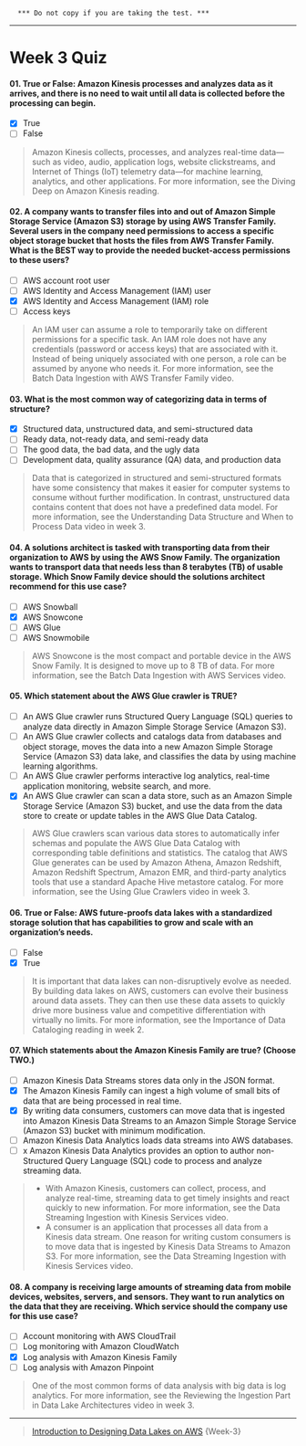 ```
  *** Do not copy if you are taking the test. ***
```
--- 

# Week 3 Quiz


#### 01. True or False: Amazon Kinesis processes and analyzes data as it arrives, and there is no need to wait until all data is collected before the processing can begin.
  
- [x] True  
- [ ] False
> Amazon Kinesis collects, processes, and analyzes real-time data—such as video, audio, application logs, website clickstreams, and Internet of Things (IoT) telemetry data—for machine learning, analytics, and other applications. For more information, see the Diving Deep on Amazon Kinesis reading. 

#### 02. A company wants to transfer files into and out of Amazon Simple Storage Service (Amazon S3) storage by using AWS Transfer Family. Several users in the company need permissions to access a specific object storage bucket that hosts the files from AWS Transfer Family. What is the BEST way to provide the needed bucket-access permissions to these users?
  
- [ ] AWS account root user  
- [ ] AWS Identity and Access Management (IAM) user  
- [x] AWS Identity and Access Management (IAM) role  
- [ ] Access keys
> An IAM user can assume a role to temporarily take on different permissions for a specific task. An IAM role does not have any credentials (password or access keys) that are associated with it. Instead of being uniquely associated with one person, a role can be assumed by anyone who needs it. For more information, see the Batch Data Ingestion with AWS Transfer Family video.  

#### 03. What is the most common way of categorizing data in terms of structure?
  
- [x] Structured data, unstructured data, and semi-structured data  
- [ ] Ready data, not-ready data, and semi-ready data  
- [ ] The good data, the bad data, and the ugly data  
- [ ] Development data, quality assurance (QA) data, and production data
> Data that is categorized in structured and semi-structured formats have some consistency that makes it easier for computer systems to consume without further modification. In contrast, unstructured data contains content that does not have a predefined data model. For more information, see the Understanding Data Structure and When to Process Data video in week 3. 

#### 04. A solutions architect is tasked with transporting data from their organization to AWS by using the AWS Snow Family. The organization wants to transport data that needs less than 8 terabytes (TB) of usable storage. Which Snow Family device should the solutions architect recommend for this use case?
  
- [ ] AWS Snowball  
- [x] AWS Snowcone  
- [ ] AWS Glue  
- [ ] AWS Snowmobile
> AWS Snowcone is the most compact and portable device in the AWS Snow Family. It is designed to move up to 8 TB of data. For more information, see the Batch Data Ingestion with AWS Services video.

#### 05. Which statement about the AWS Glue crawler is TRUE?
  
- [ ] An AWS Glue crawler runs Structured Query Language (SQL) queries to analyze data directly in Amazon Simple Storage Service (Amazon S3).  
- [ ] An AWS Glue crawler collects and catalogs data from databases and object storage, moves the data into a new Amazon Simple Storage Service (Amazon S3) data lake, and classifies the data by using machine learning algorithms.  
- [ ] An AWS Glue crawler performs interactive log analytics, real-time application monitoring, website search, and more.  
- [x] An AWS Glue crawler can scan a data store, such as an Amazon Simple Storage Service (Amazon S3) bucket, and use the data from the data store to create or update tables in the AWS Glue Data Catalog.
> AWS Glue crawlers scan various data stores to automatically infer schemas and populate the AWS Glue Data Catalog with corresponding table definitions and statistics. The catalog that AWS Glue generates can be used by Amazon Athena, Amazon Redshift, Amazon Redshift Spectrum, Amazon EMR, and third-party analytics tools that use a standard Apache Hive metastore catalog. For more information, see the Using Glue Crawlers video in week 3.  

#### 06. True or False: AWS future-proofs data lakes with a standardized storage solution that has capabilities to grow and scale with an organization’s needs.
  
- [ ] False  
- [x] True
> It is important that data lakes can non-disruptively evolve as needed. By building data lakes on AWS, customers can evolve their business around data assets. They can then use these data assets to quickly drive more business value and competitive differentiation with virtually no limits. For more information, see the Importance of Data Cataloging reading in week 2.   

#### 07. Which statements about the Amazon Kinesis Family are true? (Choose TWO.)
  
- [ ] Amazon Kinesis Data Streams stores data only in the JSON format.  
- [x] The Amazon Kinesis Family can ingest a high volume of small bits of data that are being processed in real time.  
- [x] By writing data consumers, customers can move data that is ingested into Amazon Kinesis Data Streams to an Amazon Simple Storage Service (Amazon S3) bucket with minimum modification.  
- [ ] Amazon Kinesis Data Analytics loads data streams into AWS databases.  
- [ ] x Amazon Kinesis Data Analytics provides an option to author non-Structured Query Language (SQL) code to process and analyze streaming data.
> - With Amazon Kinesis, customers can collect, process, and analyze real-time, streaming data to get timely insights and react quickly to new information. For more information, see the Data Streaming Ingestion with Kinesis Services video.
> - A consumer is an application that processes all data from a Kinesis data stream. One reason for writing custom consumers is to move data that is ingested by Kinesis Data Streams to Amazon S3. For more information, see the Data Streaming Ingestion with Kinesis Services video.  

#### 08. A company is receiving large amounts of streaming data from mobile devices, websites, servers, and sensors. They want to run analytics on the data that they are receiving. Which service should the company use for this use case?
  
- [ ] Account monitoring with AWS CloudTrail  
- [ ] Log monitoring with Amazon CloudWatch  
- [x] Log analysis with Amazon Kinesis Family  
- [ ] Log analysis with Amazon Pinpoint
> One of the most common forms of data analysis with big data is log analytics. For more information, see the Reviewing the Ingestion Part in Data Lake Architectures video in week 3.  


--- 
> [Introduction to Designing Data Lakes on AWS](https://www.coursera.org/learn/introduction-to-designing-data-lakes-in-aws/) {Week-3}
